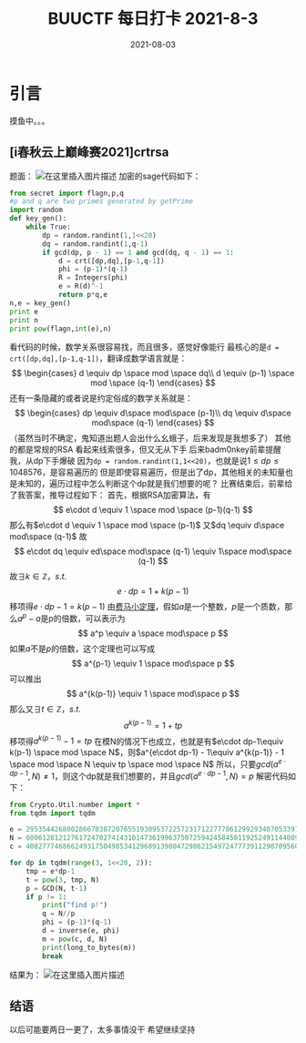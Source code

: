 ﻿---
title: BUUCTF 每日打卡 2021-8-3
date: 2021-08-03
tags: Crypto
mathjax: true
---

# 引言

摸鱼中。。。



## [i春秋云上巅峰赛2021]crtrsa

题面：
![在这里插入图片描述](https://img-blog.csdnimg.cn/50d113a42f5a4300aef3f11551daaace.png?x-oss-process=image/watermark,type_ZmFuZ3poZW5naGVpdGk,shadow_10,text_aHR0cHM6Ly9ibG9nLmNzZG4ubmV0L3dlaXhpbl81MjQ0NjA5NQ==,size_16,color_FFFFFF,t_70)
加密的sage代码如下：

```python
from secret import flagn,p,q
#p and q are two primes generated by getPrime
import random
def key_gen():
	while True:
		dp = random.randint(1,1<<20)
		dq = random.randint(1,q-1)
		if gcd(dp, p - 1) == 1 and gcd(dq, q - 1) == 1:
			d = crt([dp,dq],[p-1,q-1])
			phi = (p-1)*(q-1)
			R = Integers(phi)
			e = R(d)^-1
			return p*q,e
n,e = key_gen()
print e
print n
print pow(flagn,int(e),n)
```
看代码的时候，数学关系很容易找，而且很多，感觉好像能行
最核心的是```d = crt([dp,dq],[p-1,q-1])```，翻译成数学语言就是：
$$
\begin{cases}
d \equiv dp \space mod \space dq\\
d \equiv (p-1) \space mod \space (q-1)
\end{cases}
$$
还有一条隐藏的或者说是约定俗成的数学关系就是：
$$
\begin{cases}
dp \equiv d\space mod\space (p-1)\\
dq \equiv d\space mod\space (q-1)
\end{cases}
$$
（虽然当时不确定，鬼知道出题人会出什么幺蛾子，后来发现是我想多了）
其他的都是常规的RSA
看起来线索很多，但又无从下手
后来badm0nkey前辈提醒我，从dp下手爆破
因为```dp = random.randint(1,1<<20)```，也就是说$1\leq dp \leq 1048576$，是容易遍历的
但是即使容易遍历，但是出了dp，其他相关的未知量也是未知的，遍历过程中怎么判断这个dp就是我们想要的呢？
比赛结束后，前辈给了我答案，推导过程如下：
首先，根据RSA加密算法，有
$$
e\cdot d \equiv 1 \space mod \space (p-1)(q-1)
$$
那么有$e\cdot d \equiv 1 \space mod \space (p-1)$
又$dq \equiv d\space mod\space (q-1)$
故
$$
e\cdot dq \equiv ed\space mod\space (q-1) \equiv 1\space mod\space (q-1)
$$
故$\exists k\in \mathbb{Z}$​，$s.t.$​
$$
e\cdot dp=1+k(p-1)
$$
移项得$e\cdot dp-1=k(p-1)$
由[费马小定理](https://zh.wikipedia.org/wiki/%E8%B4%B9%E9%A9%AC%E5%B0%8F%E5%AE%9A%E7%90%86)，假如$a$是一个整数，$p$是一个质数，那么$a^{p} - a$是p的倍数，可以表示为
$$
a^p \equiv a \space mod\space p
$$
如果$a$不是$p$的倍数，这个定理也可以写成
$$
a^{p-1} \equiv 1 \space mod\space p
$$
可以推出
$$
a^{k(p-1)} \equiv 1 \space mod\space p
$$
那么又$\exists t\in \mathbb{Z}$​，$s.t.$​
$$
a^{k(p-1)} = 1+tp
$$
移项得$a^{k(p-1)} - 1=tp$
在模N的情况下也成立，也就是有$e\cdot dp-1\equiv k(p-1) \space mod \space N$，则$a^{e\cdot dp-1} - 1\equiv a^{k(p-1)} - 1 \space mod \space N \equiv tp \space mod \space N$
所以，只要$gcd(a^{e\cdot dp-1}, N) \neq 1$，则这个dp就是我们想要的，并且$gcd(a^{e\cdot dp-1}, N) =p$
解密代码如下：

```python
from Crypto.Util.number import *
from tqdm import tqdm

e = 2953544268002866703872076551930953722572317122777861299293407053391808199220655289235983088986372630141821049118015752017412642148934113723174855236142887
N = 6006128121276172470274143101473619963750725942458450119252491144009018469845917986523007748831362674341219814935241703026024431390531323127620970750816983
c = 4082777468662493175049853412968913980472986215497247773911290709560282223053863513029985115855416847643274608394467813391117463817805000754191093158289399

for dp in tqdm(range(3, 1<<20, 2)):
    tmp = e*dp-1
    t = pow(3, tmp, N)
    p = GCD(N, t-1)
    if p != 1:
        print("find p!")
        q = N//p
        phi = (p-1)*(q-1)
        d = inverse(e, phi)
        m = pow(c, d, N)
        print(long_to_bytes(m))
        break
```
结果为：
![在这里插入图片描述](https://img-blog.csdnimg.cn/730b3da53e584630a945ce5666675e7f.png)



## 结语

以后可能要两日一更了，太多事情没干
希望继续坚持
